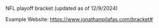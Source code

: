 NFL playoff bracket (updated as of 12/9/2024)

Example Website: https://www.jonathanpilafas.com/bracket#
